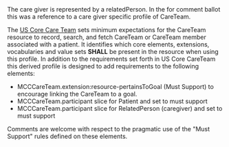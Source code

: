 <div class="note-to-balloters">
The care giver is represented by a relatedPerson. In the for comment ballot this was a reference to a care giver specific profile of CareTeam.
</div>

The [US Core Care Team](http://hl7.org/fhir/us/core/StructureDefinition/us-core-careteam) sets minimum expectations for the CareTeam resource to record, search, and fetch CareTeam or CareTeam member associated with a patient. It identifies which core elements, extensions, vocabularies and value sets **SHALL** be present in the resource when using this profile. In addition to the requirements set forth in US Core CareTeam this derived profile is designed to add requirements to the following elements:

* MCCCareTeam.extension:resource-pertainsToGoal (Must Support) to encourage linking the CareTeam to a goal.
* MCCCareTeam.participant slice for Patient and set to must support
* MCCCareTeam.participant slice for RelatedPerson (caregiver) and set to must support

Comments are welcome with respect to the pragmatic use of the "Must Support" rules defined on these elements.